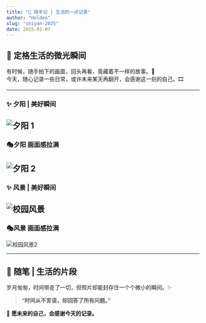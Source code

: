 ```yaml
---
title: "🌿 随手记 | 生活的一点记录"
author: "Holdon"
slug: "shiyan-2025"
date: 2025-01-07
---
```

## 📸 **定格生活的微光瞬间**  

有时候，随手拍下的画面，回头再看，竟藏着不一样的故事。📖  
今天，随心记录一些日常，或许未来某天再翻开，会感谢这一刻的自己。🎞️  

---

### ✨ 夕阳 | 美好瞬间
![夕阳 1](https://www.helloimg.com/i/2025/03/21/67dcbb8e0b078.jpg)
---

### 🎭夕阳 画面感拉满
![夕阳 2](https://www.helloimg.com/i/2025/03/21/67dcbbeb05a5e.jpg)
---

### ✨ 风景 | 美好瞬间
![校园风景](https://www.helloimg.com/i/2025/03/21/67dcbb9651133.jpg)
---
### 🎭风景 画面感拉满
![校园风景2](https://www.helloimg.com/i/2025/03/21/67dcbbaa87519.jpg)

---
## 💭 **随笔 | 生活的片段**  

岁月匆匆，时间带走了一切，但照片却能封存住一个个微小的瞬间。✨  

> **“时间从不言语，却回答了所有问题。”**  

📌 **愿未来的自己，会感谢今天的记录。**